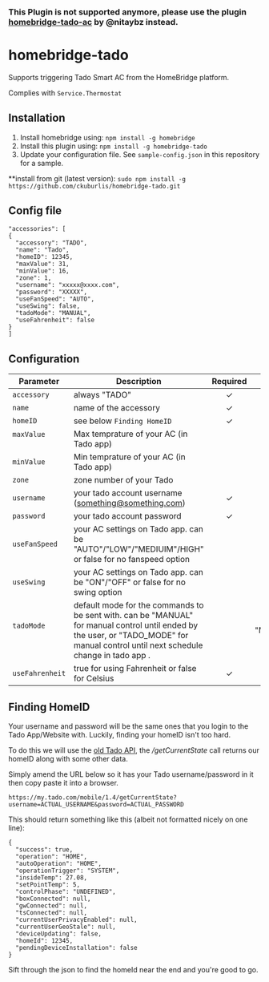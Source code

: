 
### This Plugin is not supported anymore, please use the plugin [homebridge-tado-ac](https://github.com/nitaybz/homebridge-tado-ac) by @nitaybz instead.


homebridge-tado
==============

Supports triggering Tado Smart AC from the HomeBridge platform.

Complies with ```Service.Thermostat```

## Installation

1. Install homebridge using: `npm install -g homebridge`
2. Install this plugin using: `npm install -g homebridge-tado`
3. Update your configuration file. See `sample-config.json` in this repository for a sample.

**install from git (latest version): `sudo npm install -g https://github.com/ckuburlis/homebridge-tado.git`

## Config file

```
"accessories": [
{
  "accessory": "TADO",
  "name": "Tado",
  "homeID": 12345,
  "maxValue": 31,
  "minValue": 16,
  "zone": 1,
  "username": "xxxxx@xxxx.com",
  "password": "XXXXX",
  "useFanSpeed": "AUTO",
  "useSwing": false,
  "tadoMode": "MANUAL",
  "useFahrenheit": false
}
]
```
## Configuration

|             Parameter            |                       Description                       | Required |  Default  |
| -------------------------------- | ------------------------------------------------------- |:--------:|:---------:|
| `accessory`                      | always "TADO"                                           |     ✓    |      -    |
| `name`                           | name of the accessory                                   |     ✓    |      -    |
| `homeID`                         | see below ```Finding HomeID```                          |     ✓    |      -    |
| `maxValue`                       | Max temprature of your AC (in Tado app)                 |          |      31   |
| `minValue`                       | Min temprature of your AC (in Tado app)                 |          |      16   |
| `zone`                           | zone number of your Tado                                |          |      1    |
| `username`                       | your tado account username (something@something.com)    |     ✓    |      -    |
| `password`                       | your tado account password                              |     ✓    |      -    |
| `useFanSpeed`                    | your AC settings on Tado app. can be "AUTO"/"LOW"/"MEDIUIM"/HIGH" or false for no fanspeed option         |         |      false    |
| `useSwing`                       | your AC settings on Tado app. can be "ON"/"OFF" or false for no swing option  |          |     false    |
| `tadoMode`                       | default mode for the commands to be sent with. can be "MANUAL" for manual control until ended by the user, or "TADO_MODE" for manual control until next schedule change in tado app .          |             |  "MANUAL" |
| `useFahrenheit`                  | true for using Fahrenheit or false for Celsius          |     ✓    |      -    |

## Finding HomeID

Your username and password will be the same ones that you login to the Tado App/Website with. Luckily, finding your homeID isn't too hard.

To do this we will use the [old Tado API](http://c-mobberley.com/wordpress/2014/09/28/interacting-with-the-hidden-tado-thermostat-api/), the */getCurrentState* call returns our homeID along with some other data.

Simply amend the URL below so it has your Tado username/password in it then copy paste it into a browser.

`https://my.tado.com/mobile/1.4/getCurrentState?username=ACTUAL_USERNAME&password=ACTUAL_PASSWORD`

This should return something like this (albeit not formatted nicely on one line):

```
{
  "success": true,
  "operation": "HOME",
  "autoOperation": "HOME",
  "operationTrigger": "SYSTEM",
  "insideTemp": 27.08,
  "setPointTemp": 5,
  "controlPhase": "UNDEFINED",
  "boxConnected": null,
  "gwConnected": null,
  "tsConnected": null,
  "currentUserPrivacyEnabled": null,
  "currentUserGeoStale": null,
  "deviceUpdating": false,
  "homeId": 12345,
  "pendingDeviceInstallation": false
}
```

Sift through the json to find the homeId near the end and you're good to go.

